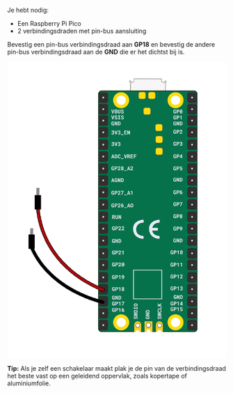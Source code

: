 Je hebt nodig:

+ Een Raspberry Pi Pico
+ 2 verbindingsdraden met pin-bus aansluiting

Bevestig een pin-bus verbindingsdraad aan **GP18** en bevestig de andere pin-bus verbindingsdraad aan de **GND** die er het dichtst bij is.

![Twee pin-bus verbindingsdraden bevestigd aan een Raspberry Pi Pico.](images/crafted-switch-wiring.png)

**Tip:** Als je zelf een schakelaar maakt plak je de pin van de verbindingsdraad het beste vast op een geleidend oppervlak, zoals kopertape of aluminiumfolie. 
